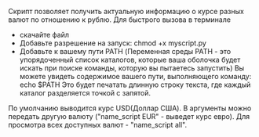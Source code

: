 Скрипт позволяет получить актуальную информацию о курсе разных валют по отношению к рублю.
Для быстрого вызова в терминале
- скачайте файл
- Добавьте разрешение на запуск: chmod +x myscript.py
- Добавьте к вашему пути PATH 
(Переменная среды PATH - это упорядоченный список каталогов, 
которые ваша оболочка будет искать при поиске команды, которую вы пытаетесь запустить)
    Вы можете увидеть содержимое вашего пути, выполняющего команду:
      echo $PATH
      Это будет печатать длинную строку текста, где каждый каталог разделяется точкой с запятой.

По умолчанию выводится курс USD(Доллар США). В аргументы можно передать другую валюту ("name_script EUR" - выведет курс евро).
Для просмотра всех доступных валют - "name_script all".
